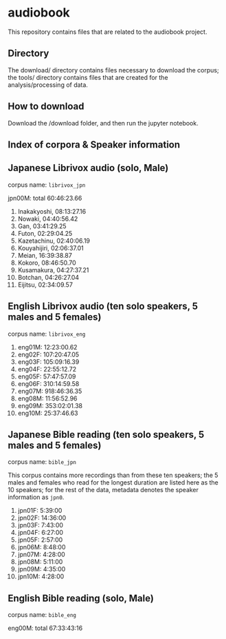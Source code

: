 # audiobook
This repository contains files that are related to the audiobook project.

## Directory

The download/ directory contains files necessary to download the corpus;
the tools/ directory contains files that are created for the analysis/processing of data.

## How to download

Download the /download folder, and then run the jupyter notebook.

## Index of corpora & Speaker information

##  Japanese Librivox audio (solo, Male)
corpus name: `librivox_jpn`

jpn00M: total 60:46:23.66

1. Inakakyoshi, 08:13:27.16
2. Nowaki, 04:40:56.42
3. Gan, 03:41:29.25
4. Futon, 02:29:04.25
5. Kazetachinu, 02:40:06.19
6. Kouyahijiri, 02:06:37.01
7. Meian, 16:39:38.87
8. Kokoro, 08:46:50.70
9. Kusamakura, 04:27:37.21
10. Botchan, 04:26:27.04
11. Eijitsu, 02:34:09.57

## English Librivox audio (ten solo speakers, 5 males and 5 females)
corpus name: `librivox_eng`

1. eng01M: 12:23:00.62
2. eng02F: 107:20:47.05
3. eng03F: 105:09:16.39
4. eng04F: 22:55:12.72
5. eng05F: 57:47:57.09
6. eng06F: 310:14:59.58
7. eng07M: 918:46:36.35
8. eng08M: 11:56:52.96
9. eng09M: 353:02:01.38
10. eng10M: 25:37:46.63

## Japanese Bible reading (ten solo speakers, 5 males and 5 females)
corpus name: `bible_jpn`

This corpus contains more recordings than from these ten speakers; the 5 males and females who read for the longest duration are listed here as the 10 speakers; for the rest of the data, metadata denotes the speaker information as `jpn0`.

1. jpn01F: 5:39:00
2. jpn02F: 14:36:00
3. jpn03F: 7:43:00
4. jpn04F: 6:27:00
5. jpn05F: 2:57:00
6. jpn06M: 8:48:00
7. jpn07M: 4:28:00
8. jpn08M: 5:11:00
9. jpn09M: 4:35:00
10. jpn10M: 4:28:00

## English Bible reading (solo, Male)
corpus name: `bible_eng`

eng00M: total 67:33:43:16
